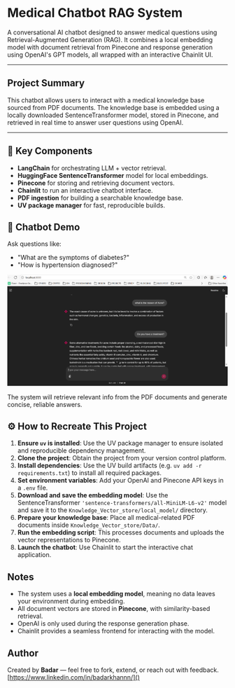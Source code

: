 # Medical Chatbot RAG System

A conversational AI chatbot designed to answer medical questions using Retrieval-Augmented Generation (RAG). It combines a local embedding model with document retrieval from Pinecone and response generation using OpenAI's GPT models, all wrapped with an interactive Chainlit UI.

---

## Project Summary

This chatbot allows users to interact with a medical knowledge base sourced from PDF documents. The knowledge base is embedded using a locally downloaded SentenceTransformer model, stored in Pinecone, and retrieved in real time to answer user questions using OpenAI.

---

## 🧠 Key Components

- **LangChain** for orchestrating LLM + vector retrieval.
- **HuggingFace SentenceTransformer** model for local embeddings.
- **Pinecone** for storing and retrieving document vectors.
- **Chainlit** to run an interactive chatbot interface.
- **PDF ingestion** for building a searchable knowledge base.
- **UV package manager** for fast, reproducible builds.

## 💬 Chatbot Demo

Ask questions like:

- "What are the symptoms of diabetes?"
- "How is hypertension diagnosed?"

![1747158150098](image/README/1747158150098.png)

The system will retrieve relevant info from the PDF documents and generate concise, reliable answers.

## ⚙️ How to Recreate This Project

1. **Ensure `uv` is installed**:
   Use the UV package manager to ensure isolated and reproducible dependency management.
2. **Clone the project**:
   Obtain the project from your version control platform.
3. **Install dependencies**:
   Use the UV build artifacts (e.g. `uv add -r requirements.txt`) to install all required packages.
4. **Set environment variables**:
   Add your OpenAI and Pinecone API keys in a `.env` file.
5. **Download and save the embedding model**:
   Use the SentenceTransformer `'sentence-transformers/all-MiniLM-L6-v2'` model and save it to the `Knowledge_Vector_store/local_model/` directory.
6. **Prepare your knowledge base**:
   Place all medical-related PDF documents inside `Knowledge_Vector_store/Data/`.
7. **Run the embedding script**:
   This processes documents and uploads the vector representations to Pinecone.
8. **Launch the chatbot**:
   Use Chainlit to start the interactive chat application.

## Notes

- The system uses a **local embedding model**, meaning no data leaves your environment during embedding.
- All document vectors are stored in **Pinecone**, with similarity-based retrieval.
- OpenAI is only used during the response generation phase.
- Chainlit provides a seamless frontend for interacting with the model.

## Author

Created by **Badar** — feel free to fork, extend, or reach out with feedback. [https://www.linkedin.com/in/badarkhannn/]()
